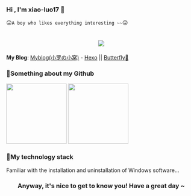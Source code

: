 ### Hi , I'm xiao-luo17 👋
😜`A boy who likes everything interesting ~~`😜

<h1 align="center"> 
<a href="https://sunguoqi.com/"> 
<img src="https://readme-typing-svg.herokuapp.com/?lines=printf(%22Hello%2C%20World!%22);Welcome%20to%20my%20Github!&center=true&size=27"> 
</a>
</h1>

**My Blog**: [Myblog(小罗の小窝)](https://xiao-luo17.github.io) - [Hexo](https://hexo.io/) || [Butterfly🦋](https://github.com/jerryc127/hexo-theme-butterfly)

### 🍺Something about my Github

<div>
<img height="160px" src="https://github-readme-stats.vercel.app/api?username=xiao-luo17&show_icons=trueline_height=21&title_color=2ecc71&text_color=FFFFFF&icon_color=blue&&theme=dark" /> 

<img height="160px" src="https://github-readme-stats.vercel.app/api/top-langs/?username=xiao-luo17&layout=compact&langs_count=6&title_color=9b59b6&text_color=FFFFFF&icon_color=fff&bg_color=17202a&theme=dark" />
</div>

### 🔧My technology stack

Familiar with the installation and uninstallation of Windows software...

<div align="center">
<h3>
Anyway, it's nice to get to know you! Have a great day ~
</h3>
</div>

<!--
**xiao-luo17/xiao-luo17** is a ✨ _special_ ✨ repository because its `README.md` (this file) appears on your GitHub profile.

Here are some ideas to get you started:

- 🔭 I’m currently working on ...
- 🌱 I’m currently learning ...
- 👯 I’m looking to collaborate on ...
- 🤔 I’m looking for help with ...
- 💬 Ask me about ...
- 📫 How to reach me: ...
- 😄 Pronouns: ...
- ⚡ Fun fact: ...
-->
